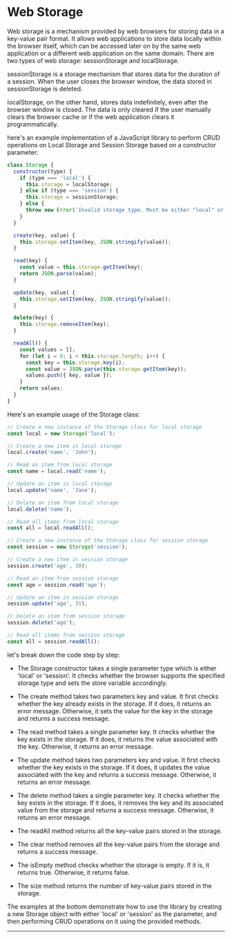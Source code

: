 Web Storage
===

Web storage is a mechanism provided by web browsers for storing data in a key-value pair format. It allows web applications to store data locally within the browser itself, which can be accessed later on by the same web application or a different web application on the same domain. There are two types of web storage: sessionStorage and localStorage.

sessionStorage is a storage mechanism that stores data for the duration of a session. When the user closes the browser window, the data stored in sessionStorage is deleted.

localStorage, on the other hand, stores data indefinitely, even after the browser window is closed. The data is only cleared if the user manually clears the browser cache or if the web application clears it programmatically.


here's an example implementation of a JavaScript library to perform CRUD operations on Local Storage and Session Storage based on a constructor parameter:
```js
class Storage {
  constructor(type) {
    if (type === 'local') {
      this.storage = localStorage;
    } else if (type === 'session') {
      this.storage = sessionStorage;
    } else {
      throw new Error('Invalid storage type. Must be either "local" or "session"');
    }
  }

  create(key, value) {
    this.storage.setItem(key, JSON.stringify(value));
  }

  read(key) {
    const value = this.storage.getItem(key);
    return JSON.parse(value);
  }

  update(key, value) {
    this.storage.setItem(key, JSON.stringify(value));
  }

  delete(key) {
    this.storage.removeItem(key);
  }

  readAll() {
    const values = [];
    for (let i = 0; i < this.storage.length; i++) {
      const key = this.storage.key(i);
      const value = JSON.parse(this.storage.getItem(key));
      values.push({ key, value });
    }
    return values;
  }
}

```

Here's an example usage of the Storage class:


```js
// Create a new instance of the Storage class for local storage
const local = new Storage('local');

// Create a new item in local storage
local.create('name', 'John');

// Read an item from local storage
const name = local.read('name');

// Update an item in local storage
local.update('name', 'Jane');

// Delete an item from local storage
local.delete('name');

// Read all items from local storage
const all = local.readAll();

// Create a new instance of the Storage class for session storage
const session = new Storage('session');

// Create a new item in session storage
session.create('age', 30);

// Read an item from session storage
const age = session.read('age');

// Update an item in session storage
session.update('age', 31);

// Delete an item from session storage
session.delete('age');

// Read all items from session storage
const all = session.readAll();

```

let's break down the code step by step:

- The Storage constructor takes a single parameter type which is either 'local' or 'session'. It checks whether the browser supports the specified storage type and sets the store variable accordingly.

- The create method takes two parameters key and value. It first checks whether the key already exists in the storage. If it does, it returns an error message. Otherwise, it sets the value for the key in the storage and returns a success message.

- The read method takes a single parameter key. It checks whether the key exists in the storage. If it does, it returns the value associated with the key. Otherwise, it returns an error message.

- The update method takes two parameters key and value. It first checks whether the key exists in the storage. If it does, it updates the value associated with the key and returns a success message. Otherwise, it returns an error message.

- The delete method takes a single parameter key. It checks whether the key exists in the storage. If it does, it removes the key and its associated value from the storage and returns a success message. Otherwise, it returns an error message.

- The readAll method returns all the key-value pairs stored in the storage.

- The clear method removes all the key-value pairs from the storage and returns a success message.

- The isEmpty method checks whether the storage is empty. If it is, it returns true. Otherwise, it returns false.

- The size method returns the number of key-value pairs stored in the storage.

The examples at the bottom demonstrate how to use the library by creating a new Storage object with either 'local' or 'session' as the parameter, and then performing CRUD operations on it using the provided methods.


---

